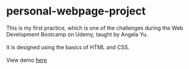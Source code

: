# personal-webpage-project
This is my first practice, which is one of the challenges during the Web Development Bootcamp on Udemy, taught by Angela Yu.<br><br>
It is designed using the basics of HTML and CSS.<br><br>
View demo [here](https://ozrn.github.io/Personal-Webpage-Project/)
